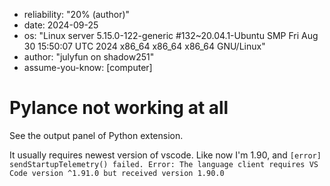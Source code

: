 - reliability: "20% (author)"
- date: 2024-09-25
- os: "Linux server 5.15.0-122-generic #132~20.04.1-Ubuntu SMP Fri Aug 30 15:50:07 UTC 2024 x86_64 x86_64 x86_64 GNU/Linux"
- author: "julyfun on shadow251"
- assume-you-know: [computer]

# Pylance not working at all

See the output panel of Python extension.

It usually requires newest version of vscode. Like now I'm 1.90, and `[error] sendStartupTelemetry() failed. Error: The language client requires VS Code version ^1.91.0 but received version 1.90.0`

